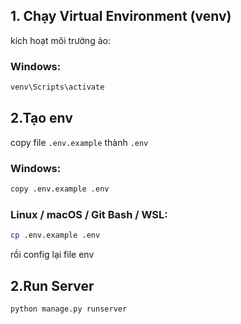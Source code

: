 
## 1. Chạy Virtual Environment (venv)
kích hoạt môi trường ảo:

### Windows:
```bash
venv\Scripts\activate
```

## 2.Tạo env
copy file ```.env.example``` thành ```.env```
### Windows:
```bash
copy .env.example .env
```
### Linux / macOS / Git Bash / WSL:
```bash
cp .env.example .env
```
rồi config lại file env

## 2.Run Server 

```bash
python manage.py runserver
```